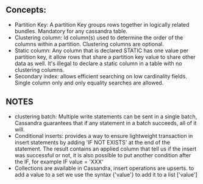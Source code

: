 ## Concepts:
- Partition Key: A partition Key groups rows together in logically related bundles. Mandatory for any cassandra table.
- Clustering column: Id column(s) used to determine the order of the columns within a partition. Clustering columns are optional.
- Static column: Any column that is declared STATIC has one value per partition key, it allow rows that share a partition key value to share other data as well. It's illegal to declare a static column in a table with no clustering columns.
- Secondary index: allows efficient searching on low cardinality fields. Single column only and only equality searches are allowed.

## NOTES

- clustering batch: Multiple write statements can be sent in a single batch, Cassandra guarantees that if any statement in a batch succeeds, all of it will.
- Conditional inserts: provides a way to ensure lightweight transaction in insert statements by adding 'IF NOT EXISTS' at the end of the statement. The result contains an applied column that tell us if the insert was successful or not, it is also possible to put another condition after the IF, for example IF value = 'XXX'
- Collections are available in Cassandra, insert operations are upserts. to add a value to a set we use the syntax {'value'} to add it to a list ['value']
